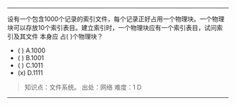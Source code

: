 ---
设有一个包含1000个记录的索引文件，每个记录正好占用一个物理块。一个物理块可以存放10个索引表目。建立索引时，一个物理块应有一个索引表目，试问索引及其文件
本身应 占( )个物理块？
- ( ) A.1000 
- ( ) B.1001 
- ( ) C.1011 
- (x) D.1111

> 知识点：文件系统。
> 出处：网络
> 难度：1
> D

---
